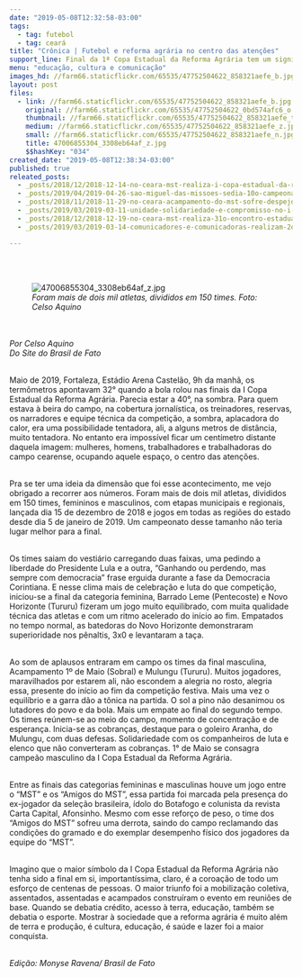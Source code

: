 ```yaml
---
date: "2019-05-08T12:32:58-03:00"
tags:
  - tag: futebol
  - tag: ceará
title: "Crônica | Futebol e reforma agrária no centro das atenções"
support_line: Final da 1ª Copa Estadual da Reforma Agrária tem um significado para além dos gramados cearenses
menu: "educação, cultura e comunicação"
images_hd: //farm66.staticflickr.com/65535/47752504622_858321aefe_b.jpg
layout: post
files:
  - link: //farm66.staticflickr.com/65535/47752504622_858321aefe_b.jpg
    original: //farm66.staticflickr.com/65535/47752504622_0bd574afc6_o.jpg
    thumbnail: //farm66.staticflickr.com/65535/47752504622_858321aefe_t.jpg
    medium: //farm66.staticflickr.com/65535/47752504622_858321aefe_z.jpg
    small: //farm66.staticflickr.com/65535/47752504622_858321aefe_n.jpg
    title: 47006855304_3308eb64af_z.jpg
    $$hashKey: "034"
created_date: "2019-05-08T12:38:34-03:00"
published: true
releated_posts:
  - _posts/2018/12/2018-12-14-no-ceara-mst-realiza-i-copa-estadual-da-reforma-agraria.md
  - _posts/2019/04/2019-04-26-sao-miguel-das-missoes-sedia-10o-campeonato-estadual-da-reforma-agraria.md
  - _posts/2018/11/2018-11-29-no-ceara-acampamento-do-mst-sofre-despejo.md
  - _posts/2019/03/2019-03-11-unidade-solidariedade-e-compromisso-no-i-encontro-dos-amigos-as-do-mst-no-ceara.md
  - _posts/2018/12/2018-12-19-no-ceara-mst-realiza-31o-encontro-estadual.md
  - _posts/2019/03/2019-03-14-comunicadores-e-comunicadoras-realizam-2o-encontro-das-radios-livres-do-mst-no-ceara.md

---
```

<p><br />
&nbsp;</p>

<figure class="image"><img alt="47006855304_3308eb64af_z.jpg" src="//farm66.staticflickr.com/65535/47752504622_858321aefe_b.jpg" />
<figcaption><em>Foram mais de dois mil atletas, divididos em 150 times. Foto: Celso Aquino</em></figcaption>
</figure>

<p><br />
<br />
<em>Por Celso Aquino<br />
Do Site do Brasil de Fato</em><br />
&nbsp;</p>

<p>Maio de 2019, Fortaleza, Est&aacute;dio Arena Castel&atilde;o, 9h da manh&atilde;, os term&ocirc;metros apontavam 32&deg; quando a bola rolou nas finais da I Copa Estadual da Reforma Agr&aacute;ria. Parecia estar a 40&deg;, na sombra. Para quem estava &agrave; beira do campo, na cobertura jornal&iacute;stica, os treinadores, reservas, os narradores e equipe t&eacute;cnica da competi&ccedil;&atilde;o, a sombra, aplacadora do calor, era uma possibilidade tentadora, ali, a alguns metros de dist&acirc;ncia, muito tentadora. No entanto era imposs&iacute;vel ficar um cent&iacute;metro distante daquela imagem: mulheres, homens, trabalhadores e trabalhadoras do campo cearense, ocupando aquele espa&ccedil;o, o centro das aten&ccedil;&otilde;es.<br />
&nbsp;</p>

<p>Pra se ter uma ideia da dimens&atilde;o que foi esse acontecimento, me vejo obrigado a recorrer aos n&uacute;meros. Foram mais de dois mil atletas, divididos em 150 times, femininos e masculinos, com etapas municipais e regionais, lan&ccedil;ada dia 15 de dezembro de 2018 e jogos em todas as regi&otilde;es do estado desde dia 5 de janeiro de 2019. Um campeonato desse tamanho n&atilde;o teria lugar melhor para a final.<br />
&nbsp;</p>

<p>Os times saiam do vesti&aacute;rio carregando duas faixas, uma pedindo a liberdade do Presidente Lula e a outra, &ldquo;Ganhando ou perdendo, mas sempre com democracia&rdquo; frase erguida durante a fase da Democracia Corintiana. E nesse clima mais de celebra&ccedil;&atilde;o e luta do que competi&ccedil;&atilde;o, iniciou-se a final da categoria feminina, Barrado Leme (Pentecoste) e Novo Horizonte (Tururu) fizeram um jogo muito equilibrado, com muita qualidade t&eacute;cnica das atletas e com um ritmo acelerado do in&iacute;cio ao fim. Empatados no tempo normal, as batedoras do Novo Horizonte demonstraram superioridade nos p&ecirc;naltis, 3x0 e levantaram a ta&ccedil;a.<br />
&nbsp;</p>

<p>Ao som de aplausos entraram em campo os times da final masculina, Acampamento 1&ordm; de Maio (Sobral) e Mulungu (Tururu). Muitos jogadores, maravilhados por estarem ali, n&atilde;o escondem a alegria no rosto, alegria essa, presente do in&iacute;cio ao fim da competi&ccedil;&atilde;o festiva. Mais uma vez o equil&iacute;brio e a garra d&atilde;o a t&ocirc;nica na partida. O sol a pino n&atilde;o desanimou os lutadores do povo e da bola. Mais um empate ao final do segundo tempo. Os times re&uacute;nem-se ao meio do campo, momento de concentra&ccedil;&atilde;o e de esperan&ccedil;a. Inicia-se as cobran&ccedil;as, destaque para o goleiro Aranha, do Mulungu, com duas defesas. Solidariedade com os companheiros de luta e elenco que n&atilde;o converteram as cobran&ccedil;as. 1&deg; de Maio se consagra campe&atilde;o masculino da I Copa Estadual da Reforma Agr&aacute;ria.<br />
&nbsp;</p>

<p>Entre as finais das categorias femininas e masculinas houve um jogo entre o &ldquo;MST&rdquo; e os &ldquo;Amigos do MST&rdquo;, essa partida foi marcada pela presen&ccedil;a do ex-jogador da sele&ccedil;&atilde;o brasileira, &iacute;dolo do Botafogo e colunista da revista Carta Capital, Afonsinho. Mesmo com esse refor&ccedil;o de peso, o time dos &ldquo;Amigos do MST&rdquo; sofreu uma derrota, saindo do campo reclamando das condi&ccedil;&otilde;es do gramado e do exemplar desempenho f&iacute;sico dos jogadores da equipe do &ldquo;MST&rdquo;.<br />
&nbsp;</p>

<p>Imagino que o maior s&iacute;mbolo da I Copa Estadual da Reforma Agr&aacute;ria n&atilde;o tenha sido a final em si, important&iacute;ssima, claro, &eacute; a coroa&ccedil;&atilde;o de todo um esfor&ccedil;o de centenas de pessoas. O maior triunfo foi a mobiliza&ccedil;&atilde;o coletiva, assentados, assentadas e acampados constru&iacute;ram o evento em reuni&otilde;es de base. Quando se debatia cr&eacute;dito, acesso &agrave; terra, educa&ccedil;&atilde;o, tamb&eacute;m se debatia o esporte. Mostrar &agrave; sociedade que a reforma agr&aacute;ria &eacute; muito al&eacute;m de terra e produ&ccedil;&atilde;o, &eacute; cultura, educa&ccedil;&atilde;o, &eacute; sa&uacute;de e lazer foi a maior conquista.<br />
&nbsp;</p>

<p><em>Edi&ccedil;&atilde;o: Monyse Ravena/ Brasil de Fato</em></p>

<p>&nbsp;</p>
